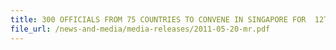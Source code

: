 ```yaml
---
title: 300 OFFICIALS FROM 75 COUNTRIES TO CONVENE IN SINGAPORE FOR  12TH INTERNATIONAL EXPORT CONTROL CONFERENCE 
file_url: /news-and-media/media-releases/2011-05-20-mr.pdf
---
```

